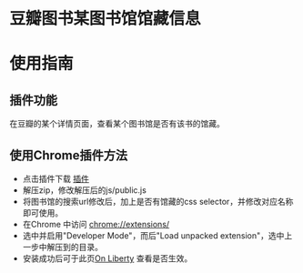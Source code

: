 # 豆瓣图书某图书馆馆藏信息
# 使用指南 #

## 插件功能 ##

在豆瓣的某个详情页面，查看某个图书馆是否有该书的馆藏。

## 使用Chrome插件方法 ##
  * 点击插件下载  [插件](https://github.com/jinntrance/douban-mashuper/archive/meituan.zip)
  * 解压zip，修改解压后的js/public.js
  * 将图书馆的搜索url修改后，加上是否有馆藏的css selector，并修改对应名称即可使用。
  * 在Chrome 中访问 [chrome://extensions/](chrome://extensions/)
  * 选中并启用"Developer Mode"，而后"Load unpacked extension"，选中上一步中解压到的目录。
  * 安装成功后可于此页[On Liberty](http://book.douban.com/subject/4748586/) 查看是否生效。



